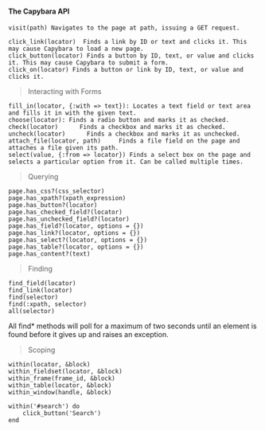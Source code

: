 #### The Capybara API

    visit(path) Navigates to the page at path, issuing a GET request.

    click_link(locator)  Finds a link by ID or text and clicks it. This may cause Capybara to load a new page.
    click_button(locator) Finds a button by ID, text, or value and clicks it. This may cause Capybara to submit a form.
    click_on(locator) Finds a button or link by ID, text, or value and clicks it.

> Interacting with Forms

    fill_in(locator, {:with => text}): Locates a text field or text area and fills it in with the given text.
    choose(locator): Finds a radio button and marks it as checked.
    check(locator)      Finds a checkbox and marks it as checked.
    uncheck(locator)      Finds a checkbox and marks it as unchecked.
    attach_file(locator, path)     Finds a file field on the page and attaches a file given its path.
    select(value, {:from => locator}) Finds a select box on the page and selects a particular option from it. Can be called multiple times.

> Querying

    page.has_css?(css_selector) 
    page.has_xpath?(xpath_expression)
    page.has_button?(locator) 
    page.has_checked_field?(locator) 
    page.has_unchecked_field?(locator) 
    page.has_field?(locator, options = {}) 
    page.has_link?(locator, options = {}) 
    page.has_select?(locator, options = {}) 
    page.has_table?(locator, options = {})
    page.has_content?(text)

> Finding

    find_field(locator) 
    find_link(locator) 
    find(selector)
    find(:xpath, selector)
    all(selector)

All find* methods will poll for a maximum of two seconds until an element is found before it gives up and raises an exception.

> Scoping

    within(locator, &block) 
    within_fieldset(locator, &block) 
    within_frame(frame_id, &block) 
    within_table(locator, &block) 
    within_window(handle, &block)

    within('#search') do 
        click_button('Search')
    end

